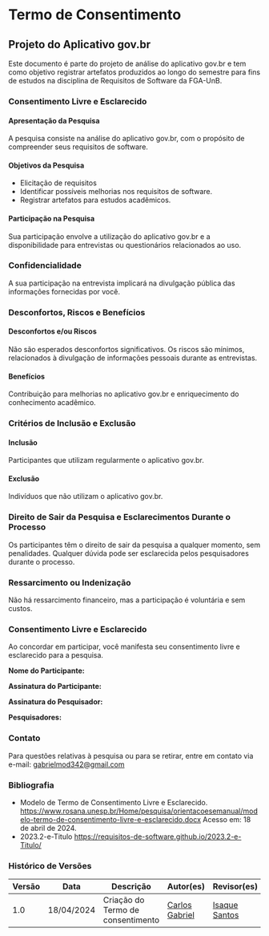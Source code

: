 # Termo de Consentimento

## Projeto do Aplicativo gov.br

Este documento é parte do projeto de análise do aplicativo gov.br e tem como objetivo registrar artefatos produzidos ao longo do semestre para fins de estudos na disciplina de Requisitos de Software da FGA-UnB.

### Consentimento Livre e Esclarecido

#### Apresentação da Pesquisa

A pesquisa consiste na análise do aplicativo gov.br, com o propósito de compreender seus requisitos de software.

#### Objetivos da Pesquisa

- Elicitação de requisitos
- Identificar possíveis melhorias nos requisitos de software.
- Registrar artefatos para estudos acadêmicos.

#### Participação na Pesquisa

Sua participação envolve a utilização do aplicativo gov.br e a disponibilidade para entrevistas ou questionários relacionados ao uso.

### Confidencialidade

A sua participação na entrevista implicará na divulgação pública das informações fornecidas por você.

### Desconfortos, Riscos e Benefícios

#### Desconfortos e/ou Riscos

Não são esperados desconfortos significativos. Os riscos são mínimos, relacionados à divulgação de informações pessoais durante as entrevistas.

#### Benefícios

Contribuição para melhorias no aplicativo gov.br e enriquecimento do conhecimento acadêmico.

### Critérios de Inclusão e Exclusão

#### Inclusão

Participantes que utilizam regularmente o aplicativo gov.br.

#### Exclusão

Indivíduos que não utilizam o aplicativo gov.br.

### Direito de Sair da Pesquisa e Esclarecimentos Durante o Processo

Os participantes têm o direito de sair da pesquisa a qualquer momento, sem penalidades. Qualquer dúvida pode ser esclarecida pelos pesquisadores durante o processo.

### Ressarcimento ou Indenização

Não há ressarcimento financeiro, mas a participação é voluntária e sem custos.

### Consentimento Livre e Esclarecido

Ao concordar em participar, você manifesta seu consentimento livre e esclarecido para a pesquisa.

**Nome do Participante:**

**Assinatura do Participante:**

**Assinatura do Pesquisador:**

**Pesquisadores:**

### Contato

Para questões relativas à pesquisa ou para se retirar, entre em contato via e-mail: gabrielmod342@gmail.com

### Bibliografia

- Modelo de Termo de Consentimento Livre e Esclarecido. https://www.rosana.unesp.br/Home/pesquisa/orientacoesemanual/modelo-termo-de-consentimento-livre-e-esclarecido.docx Acesso em: 18 de abril de 2024.
- 2023.2-e-Titulo https://requisitos-de-software.github.io/2023.2-e-Titulo/

### Histórico de Versões

| Versão | Data | Descrição | Autor(es) | Revisor(es) |
|--------|------|-----------|-----------|-------------|
| 1.0 | 18/04/2024 | Criação do Termo de consentimento | [Carlos Gabriel](https://github.com/TheCarlosRamos) | [Isaque Santos](https://github.com/IsaqueSH)  |
